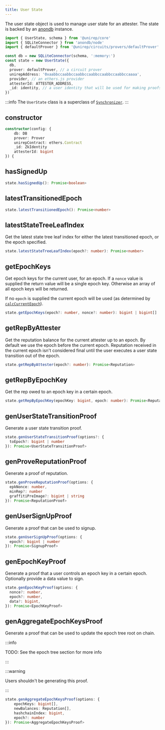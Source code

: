 ```yaml
---
title: User State
---
```


The user state object is used to manage user state for an attester. The state is backed by an [anondb](https://github.com/vimwitch/anondb) instance.

```ts
import { UserState, schema } from '@unirep/core'
import { SQLiteConnector } from 'anondb/node'
import { defaultProver } from '@unirep/circuits/provers/defaultProver'

const db = new SQLiteConnector(schema, ':memory:')
const state = new UserState({
  db,
  prover: defaultProver, // a circuit prover
  unirepAddress: '0xaabbccaabbccaabbccaabbccaabbccaabbccaaaa',
  provider, // an ethers.js provider
  attesterId: ATTESTER_ADDRESS,
  _id: identity, // a user identity that will be used for making proofs
})
```

:::info
The `UserState` class is a superclass of [`Synchronizer`](./synchronizer).
:::

## constructor

```ts
constructor(config: {
    db: DB
    prover: Prover
    unirepContract: ethers.Contract
    _id: ZkIdentity
    attesterId: bigint
}) {
```

## hasSignedUp

```ts
state.hasSignedUp(): Promise<boolean>
```

## latestTransitionedEpoch


```ts
state.latestTransitionedEpoch(): Promise<number>
```

## latestStateTreeLeafIndex

Get the latest state tree leaf index for either the latest transitioned epoch, or the epoch specified.

```ts
state.latestStateTreeLeafIndex(epoch?: number): Promise<number>
```

## getEpochKeys

Get epoch keys for the current user, for an epoch. If a `nonce` value is supplied the return value will be a single epoch key. Otherwise an array of all epoch keys will be returned.

If no `epoch` is supplied the current epoch will be used (as determined by [`calcCurrentEpoch`](synchronizer#calcCurrentEpoch)).

```ts
state.getEpochKeys(epoch?: number, nonce?: number): bigint | bigint[]
```

## getRepByAttester

Get the reputation balance for the current attester up to an epoch. By default we use the epoch before the current epoch. Reputation received in the current epoch isn't considered final until the user executes a user state transition out of the epoch.

```ts
state.getRepByAttester(epoch?: number): Promise<Reputation>
```

## getRepByEpochKey

Get the rep owed to an epoch key in a certain epoch.

```ts
state.getRepByEpochKey(epochKey: bigint, epoch: number): Promise<Reputation>
```

## genUserStateTransitionProof

Generate a user state transition proof.

```ts
state.genUserStateTransitionProof(options?: {
  toEpoch?: bigint | number
}): Promise<UserStateTransitionProof>
```

## genProveReputationProof

Generate a proof of reputation.

```ts
state.genProveReputationProof(options: {
  epkNonce: number,
  minRep?: number
  graffitiPreImage?: bigint | string
}): Promise<ReputationProof>
```

## genUserSignUpProof

Generate a proof that can be used to signup.

```ts
state.genUserSignUpProof(options: {
  epoch?: bigint | number
}): Promise<SignupProof>
```

## genEpochKeyProof

Generate a proof that a user controls an epoch key in a certain epoch. Optionally provide a data value to sign.

```ts
state.genEpochKeyProof(options: {
  nonce?: number,
  epoch?: number,
  data?: bigint,
}): Promise<EpochKeyProof>
```

## genAggregateEpochKeysProof

Generate a proof that can be used to update the epoch tree root on chain.

:::info

TODO: See the epoch tree section for more info

:::

:::warning

Users shouldn't be generating this proof.

:::

```ts
state.genAggregateEpochKeysProof(options: {
    epochKeys: bigint[],
    newBalances: Reputation[],
    hashchainIndex: bigint,
    epoch?: number
}): Promise<AggregateEpochKeysProof>
```
